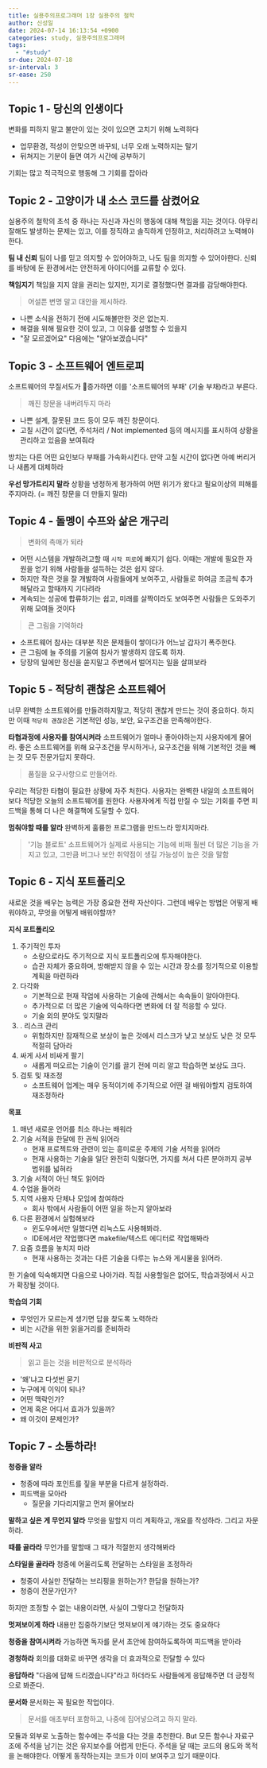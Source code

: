 ```yaml
---
title: 실용주의프로그래머 1장 실용주의 철학
author: 신성일
date: 2024-07-14 16:13:54 +0900
categories: study, 실용주의프로그래머
tags:
  - "#study"
sr-due: 2024-07-18
sr-interval: 3
sr-ease: 250
---
```


## Topic 1 - 당신의 인생이다

변화를 피하지 말고 불만이 있는 것이 있으면 고치기 위해 노력하다
- 업무환경, 적성이 안맞으면 바꾸되, 너무 오래 노력하지는 말기
- 뒤쳐지는 기분이 들면 여가 시간에 공부하기

기회는 많고 적극적으로 행동해 그 기회를 잡아라

## Topic 2 - 고양이가 내 소스 코드를 삼켰어요

실용주의 철학의 초석 중 하나는 자신과 자신의 행동에 대해 책임을 지는 것이다. 아무리 잘해도 발생하는 문제는 있고, 이를 정직하고 솔직하게 인정하고, 처리하려고 노력해야한다. 

**팀 내 신뢰**
팀이 나를 믿고 의지할 수 있어야하고, 나도 팀을 의지할 수 있어야한다. 신뢰를 바탕에 둔 환경에서는 안전하게 아이디어를 교류할 수 있다.

**책임지기**
책임을 지지 않을 권리는 있지만, 지기로 결정했다면 결과를 감당해야한다.

> 어설픈 변명 말고 대안을 제시하라. 

- 나쁜 소식을 전하기 전에 시도해볼만한 것은 없는지.
- 해결을 위해 필요한 것이 있고, 그 이유를 설명할 수 있을지
- "잘 모르겠어요" 다음에는 "알아보겠습니다"

## Topic 3 - 소프트웨어 엔트로피

소프트웨어의 무질서도가 증가하면 이를 '소프트웨어의 부패' (기술 부채)라고 부른다.

> 깨진 창문을 내버려두지 마라

- 나쁜 설계, 잘못된 코드 등이 모두 깨진 창문이다.
- 고칠 시간이 없다면, 주석처리 / Not implemented 등의 메시지를 표시하여 상황을 관리하고 있음을 보여줘라

방치는 다른 어떤 요인보다 부패를 가속화시킨다. 만약 고칠 시간이 없다면 아예 버리거나 새롭게 대체하라


**우선 망가트리지 말라**
상황을 냉정하게 평가하여 어떤 위기가 왔다고 필요이상의 피해를 주지마라. (= 깨진 창문을 더 만들지 말라)

## Topic 4 - 돌멩이 수프와 삶은 개구리

> 변화의 촉매가 되라

- 어떤 시스템을 개발하려고할 때 `시작 피로`에 빠지기 쉽다. 이때는 개발에 필요한 자원을 얻기 위해 사람들을 설득하는 것은 쉽지 않다.
- 하지만 작은 것을 잘 개발하여 사람들에게 보여주고, 사람들로 하여금 조금씩 추가해달라고 할때까지 기다려라
- 계속되는 성공에 합류하기는 쉽고, 미래를 살짝이라도 보여주면 사람들은 도와주기 위해 모여들 것이다

> 큰 그림을 기억하라

- 소프트웨어 참사는 대부분 작은 문제들이 쌓이다가 어느날 갑자기 폭주한다.
- 큰 그림에 늘 주의를 기울여 참사가 발생하지 않도록 하자.
- 당장의 일에만 정신을 쏟지말고 주변에서 벌어지는 일을 살펴보라


## Topic 5 - 적당히 괜찮은 소프트웨어

너무 완벽한 소프트웨어를 만들려하지말고, 적당히 괜찮게 만드는 것이 중요하다. 하지만 이때 `적당히 괜찮은`은 기본적인 성능, 보안, 요구조건을 만족해야한다.

**타협과정에 사용자를 참여시켜라**
소프트웨어가 얼마나 좋아야하는지 사용자에게 물어라. 좋은 소프트웨어를 위해 요구조건을 무시하거나, 요구조건을 위해 기본적인 것을 빼는 것 모두 전문가답지 못하다.

> 품질을 요구사항으로 만들어라.

우리는 적당한 타협이 필요한 상황에 자주 처한다. 사용자는 완벽한 내일의 소프트웨어보다 적당한 오늘의 소프트웨어를 원한다. 사용자에게 직접 만질 수 있는 기회를 주면 피드백을 통해 더 나은 해결책에 도달할 수 있다.

**멈춰야할 때를 알라**
완벽하게 훌륭한 프로그램을 만드느라 망치지마라.

> '기능 블로트'
> 소프트웨어가 실제로 사용되는 기능에 비패 훨씬 더 많은 기능을 가지고 있고, 그만큼 버그나 보안 취약점이 생길 가능성이 높은 것을 말함

## Topic 6 - 지식 포트폴리오

새로운 것을 배우는 능력은 가장 중요한 전략 자산이다. 그런데 배우는 방법은 어떻게 배워야하고, 무엇을 어떻게 배워야할까?

**지식 포트폴리오**
1. 주기적인 투자
	- 소량으로라도 주기적으로 지식 포트폴리오에 투자해야한다. 
	- 습관 자체가 중요하며, 방해받지 않을 수 있는 시간과 장소를 정기적으로 이용할 계획을 마련하라
2. 다각화
	- 기본적으로 현재 작업에 사용하는 기술에 관해서는 속속들이 알아야한다.
	- 추가적으로 더 많은 기술에 익숙하다면 변화에 더 잘 적응할 수 있다.
	- 기술 외의 분야도 잊지말라
3. . 리스크 관리
	- 위험하지만 잠재적으로 보상이 높은 것에서 리스크가 낮고 보상도 낮은 것 모두 적절히 담아라
4. 싸게 사서 비싸게 팔기
	- 새롭게 떠오르는 기술이 인기를 끌기 전에 미리 알고 학습하면 보상도 크다.
5. 검토 및 재조정
	- 소프트웨어 업계는 매우 동적이기에 주기적으로 어떤 걸 배워야할지 검토하여 재조정하라

**목표**
1. 매년 새로운 언어를 최소 하나는 배워라
2. 기술 서적을 한달에 한 권씩 읽어라
	- 현재 프로젝트와 관련이 있는 흥미로운 주제의 기술 서적을 읽어라
	- 현재 사용하는 기술을 일단 완전히 익혔다면, 가지를 쳐서 다른 분야까지 공부 범위를 넓혀라
3. 기술 서적이 아닌 책도 읽어라
4. 수업을 들어라
5. 지역 사용자 단체나 모임에 참여하라
	- 회사 밖에서 사람들이 어떤 일을 하는지 알아보라
6. 다른 환경에서 실험해보라
	- 윈도우에서만 일했다면 리눅스도 사용해봐라. 
	- IDE에서만 작업했다면 makefile/텍스트 에디터로 작업해봐라
7. 요즘 흐름을 놓치지 마라
	- 현재 사용하는 것과는 다른 기술을 다루는 뉴스와 게시물을 읽어라. 

한 기술에 익숙해지면 다음으로 나아가라. 직접 사용할일은 없어도, 학습과정에서 사고가 확장될 것이다. 

**학습의 기회**
- 무엇인가 모르는게 생기면 답을 찾도록 노력하라
- 비는 시간을 위한 읽을거리를 준비하라

**비판적 사고**
> 읽고 듣는 것을 비판적으로 분석하라

- '왜'냐고 다섯번 묻기
- 누구에게 이익이 되나?
- 어떤 맥락인가?
- 언제 혹은 어디서 효과가 있을까?
- 왜 이것이 문제인가?


## Topic 7 - 소통하라!

**청중을 알라**
- 청중에 따라 포인트를 짚을 부분을 다르게 설정하라.
- 피드백을 모아라
	- 질문을 기다리지말고 먼저 물어보라

**말하고 싶은 게 무언지 알라**
무엇을 말할지 미리 계획하고, 개요를 작성하라. 그리고 자문하라.

**때를 골라라**
무언가를 말할때 그 때가 적절한지 생각해봐라

**스타일을 골라라**
청중에 어울리도록 전달하는 스타일을 조정하라
- 청중이 사실만 전달하는 브리핑을 원하는가? 한담을 원하는가?
- 청중이 전문가인가?

하지만 조정할 수 없는 내용이라면, 사실이 그렇다고 전달하자

**멋져보이게 하라**
내용만 집중하기보단 멋져보이게 얘기하는 것도 중요하다

**청중을 참여시켜라**
가능하면 독자를 문서 초안에 참여하도록하여 피드백을 받아라

**경청하라**
회의를 대화로 바꾸면 생각을 더 효과적으로 전달할 수 있다

**응답하라**
"다음에 답해 드리겠습니다"라고 하더라도 사람들에게 응답해주면 더 긍정적으로 봐준다.

**문서화**
문서화는 꼭 필요한 작업이다.
> 문서를 애초부터 포함하고, 나중에 집어넣으려고 하지 말라.

모듈과 외부로 노출하는 함수에는 주석을 다는 것을 추천한다. But 모든 함수나 자료구조에 주석을 남기는 것은 유지보수를 어렵게 만든다. 
주석을 달 때는 코드의 용도와 목적을 논해야한다. 어떻게 동작하는지는 코드가 이미 보여주고 있기 때문이다.
